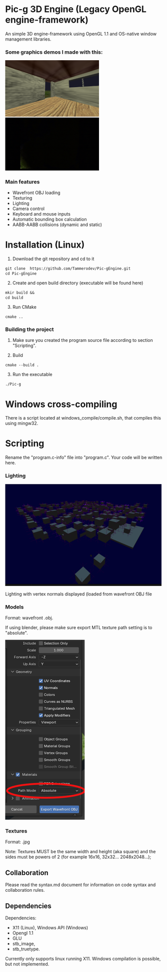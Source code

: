 # Pic-g 3D Engine (Legacy OpenGL engine-framework)
An simple 3D engine-framework using OpenGL 1.1 and OS-native window management libraries.

### Some graphics demos I made with this:

<p float="left">
<img src="dev/screenshots/house.png" alt="drawing" width="300"/>
<img src="dev/screenshots/gif/picg-demo-earth-wlighting-mq.gif" alt="drawing" width="300"/>

### Main features
- Wavefront OBJ loading
- Texturing
- Lighting
- Camera control
- Keyboard and mouse inputs
- Automatic bounding box calculation
- AABB-AABB collisions (dynamic and static)

# Installation (Linux)
1. Download the git repository and cd to it
```shell
git clone  https://github.com/Tammerodev/Pic-gEngine.git 
cd Pic-gEngine
 ```
2. Create and open build directory (executable will be found here)
```shell
mkir build && 
cd build
 ```

3. Run CMake
```shell
cmake ..
 ```

### Building the project
1. Make sure you created the program source file according to section "Scripting".

2. Build
```shell
cmake --build . 
 ```
3. Run the executable
```shell
./Pic-g 
 ```


# Windows cross-compiling
There is a script located at windows_compile/compile.sh, that compiles this using mingw32. 

# Scripting
Rename the "program.c-info" file into "program.c". Your code will be written here.

### Lighting

<img src="dev/screenshots/lighting_0v1.png" alt="drawing" width="500"/>

Lighting with vertex normals displayed (loaded from wavefront OBJ file



### Models
Format: wavefront .obj.

If using blender, please make sure export MTL texture path setting is to "absolute". 

![](dev/screenshots/export.png)

### Textures
Format: .jpg

Note: Textures MUST be the same width and height (aka square) and the sides must be powers of 2 (for example 16x16, 32x32... 2048x2048...);

## Collaboration
Please read the syntax.md document for information on code syntax and collaboration rules.

## Dependencies
Dependencies: 
- X11 (Linux), Windows API (Windows)
- Opengl 1.1 
- GLU
- stb_image,
- stb_truetype. 

Currently only supports linux running X11. Windows compilation is possible, but not implemented.
